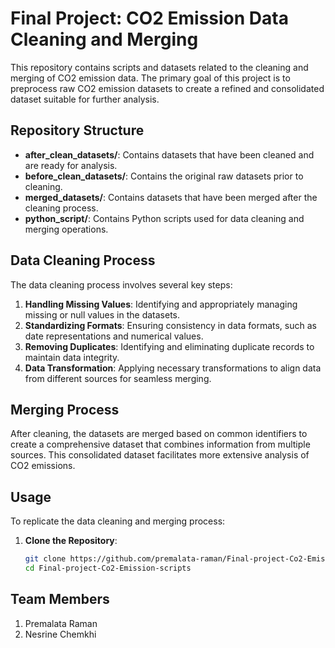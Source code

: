 # Final Project: CO2 Emission Data Cleaning and Merging

This repository contains scripts and datasets related to the cleaning and merging of CO2 emission data. The primary goal of this project is to preprocess raw CO2 emission datasets to create a refined and consolidated dataset suitable for further analysis.

## Repository Structure

- **after_clean_datasets/**: Contains datasets that have been cleaned and are ready for analysis.
- **before_clean_datasets/**: Contains the original raw datasets prior to cleaning.
- **merged_datasets/**: Contains datasets that have been merged after the cleaning process.
- **python_script/**: Contains Python scripts used for data cleaning and merging operations.

## Data Cleaning Process

The data cleaning process involves several key steps:

1. **Handling Missing Values**: Identifying and appropriately managing missing or null values in the datasets.
2. **Standardizing Formats**: Ensuring consistency in data formats, such as date representations and numerical values.
3. **Removing Duplicates**: Identifying and eliminating duplicate records to maintain data integrity.
4. **Data Transformation**: Applying necessary transformations to align data from different sources for seamless merging.

## Merging Process

After cleaning, the datasets are merged based on common identifiers to create a comprehensive dataset that combines information from multiple sources. This consolidated dataset facilitates more extensive analysis of CO2 emissions.

## Usage

To replicate the data cleaning and merging process:

1. **Clone the Repository**:
   ```bash
   git clone https://github.com/premalata-raman/Final-project-Co2-Emission-scripts.git
   cd Final-project-Co2-Emission-scripts

## Team Members
1.  Premalata Raman
2.  Nesrine Chemkhi
